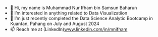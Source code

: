 - 👋 Hi, my name is Muhammad Nur Ifham bin Samsun Baharun
- 👀 I’m interested in anything related to Data Visualizatiion
- 🌱 I’m just recently completed the Data Science Analytic Bootcamp in Kuantan, Pahang on July and August 2024
- 📫 Reach me at (LinkedIn)www.linkedin.com/in/mnifham
